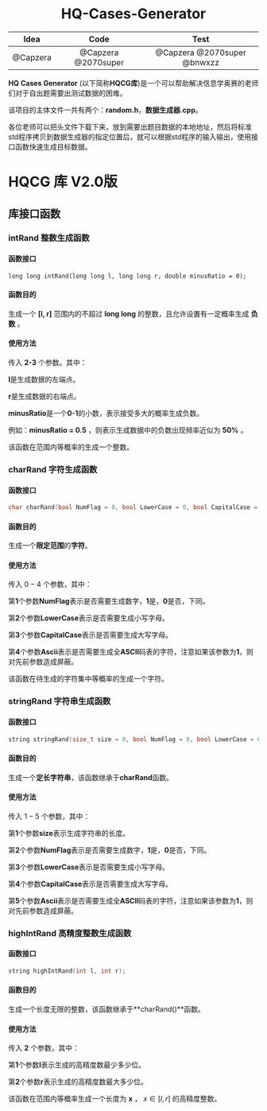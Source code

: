 # <center> HQ-Cases-Generator </center>



|   Idea   |        Code         |            Test             |
| :------: | :-----------------: | :-------------------------: |
| @Capzera | @Capzera @2070super | @Capzera @2070super @bnwxzz |



**HQ Cases Generator** (以下简称**HQCG库**)是一个可以帮助解决信息学奥赛的老师们对于自出题需要出测试数据的困难。

该项目的主体文件一共有两个：**random.h**，**数据生成器.cpp**。

各位老师可以把头文件下载下来，放到需要出题目数据的本地地址，然后将标准std程序拷贝到数据生成器的指定位置后，就可以根据std程序的输入输出，使用接口函数快速生成目标数据。



# HQCG 库 V2.0版

## 库接口函数





### intRand 整数生成函数

#### 函数接口

```
long long intRand(long long l, long long r, double minusRatio = 0);
```



#### 函数目的

生成一个 **[l, r]** 范围内的不超过 **long long** 的整数，且允许设置有一定概率生成 **负数** 。



#### 使用方法

传入 **2-3** 个参数。其中：

**l**是生成数据的左端点。

**r**是生成数据的右端点。

**minusRatio**是一个**0-1**的小数，表示接受多大的概率生成负数。

例如：**minusRatio = 0.5** ，则表示生成数据中的负数出现频率近似为 **50%** 。

该函数在范围内等概率的生成一个整数。





### charRand 字符生成函数

#### 函数接口

```cpp
char charRand(bool NumFlag = 0, bool LowerCase = 0, bool CapitalCase = 0, bool Ascii = 0);
```



#### 函数目的

生成一个**限定范围**的**字符**。



#### 使用方法

传入 $0-4$ 个参数，其中：

第**1**个参数**NumFlag**表示是否需要生成数字，**1**是，**0**是否，下同。

第**2**个参数**LowerCase**表示是否需要生成小写字母。

第**3**个参数**CapitalCase**表示是否需要生成大写字母。

第**4**个参数**Ascii**表示是否需要生成全**ASCII**码表的字符，注意如果该参数为**1**，则对先前参数造成屏蔽。

该函数在待生成的字符集中等概率的生成一个字符。





### stringRand 字符串生成函数

#### 函数接口

```cpp
string stringRand(size_t size = 0, bool NumFlag = 0, bool LowerCase = 0, bool CapitalCase = 0, bool Ascii = 0);
```



#### 函数目的

生成一个**定长字符串**，该函数继承于**charRand**函数。



#### 使用方法

传入 $1-5$ 个参数，其中：

第**1**个参数**size**表示生成字符串的长度。

第**2**个参数**NumFlag**表示是否需要生成数字，**1**是，**0**是否，下同。

第**3**个参数**LowerCase**表示是否需要生成小写字母。

第**4**个参数**CapitalCase**表示是否需要生成大写字母。

第**5**个参数**Ascii**表示是否需要生成全**ASCII**码表的字符，注意如果该参数为**1**，则对先前参数造成屏蔽。





### highIntRand 高精度整数生成函数

#### 函数接口

```cpp
string highIntRand(int l, int r);
```



#### 函数目的

生成一个长度无限的整数，该函数继承于**charRand()**函数。



#### 使用方法

传入 **2** 个参数，其中：

第**1**个参数**l**表示生成的高精度数最少多少位。

第**2**个参数**r**表示生成的高精度数最大多少位。

该函数在范围内等概率生成一个长度为 **x** ， $x ∈ [l, r]$ 的高精度整数。

